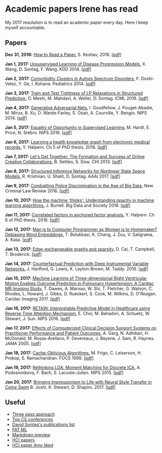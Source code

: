 # Academic papers Irene has read

My 2017 resolution is to read an academic paper every day. Here I keep myself accountable.

## Papers

**Dec 31, 2016:** [How to Read a Paper.](writeups/howto_read.md) S. Keshav, 2016. [[pdf]](http://blizzard.cs.uwaterloo.ca/keshav/home/Papers/data/07/paper-reading.pdf)

**Jan 1, 2017:** [Unsupervised Learning of Disease Progression Models.](writeups/WanSonWan_kdd14.md) X. Wang, D. Sontag, F. Wang. KDD 2014. [[pdf]](http://cs.nyu.edu/~dsontag/papers/WanSonWan_kdd14.pdf)

**Jan 2, 2017:** [Comorbidity Clusters in Autism Spectrum Disorders.](writeups/DosGeKoh_ped2014.md) F. Doshi-Velez, Y. Ge, I. Kohane. Pediatrics 2014. [[pdf]](http://pediatrics.aappublications.org/content/133/1/e54.full-text.pdf)

**Jan 3, 2017:** [Train and Test Tightness of LP Relaxations in Structured Prediction.](writeups/MeshiEtAl_icml16.md) O. Meshi, M. Mahdavi, A. Weller, D. Sontag. ICML 2016. [[pdf]](http://cs.nyu.edu/~dsontag/papers/MeshiEtAl_icml16.pdf)

**Jan 4, 2017:** [Generative Adversarial Nets.](writeups/GoodEtAl_nips14.md) I. Goodfellow, J. Pouget-Abadie, M. Mirza, B. Xu, D. Warde-Farley, S. Ozair, A. Courville, Y. Bengio. NIPS 2014. [[pdf]](https://arxiv.org/pdf/1406.2661v1.pdf)

**Jan 5, 2017:** [Equality of Opportunity in Supervised Learning.](writeups/HarPriSre_nips16.md) M. Hardt, E. Price, N. Srebro. NIPS 2016. [[pdf]](https://arxiv.org/pdf/1610.02413v1.pdf)

**Jan 6, 2017:** [Learning a health knowledge graph from electronic medical records.](writeups/Halpern_ch5.md) Y. Halpern. Ch 5 of PhD thesis, 2016. [[pdf]](http://www.cs.nyu.edu/~halpern/files/halpern_thesis.pdf)

**Jan 7, 2017:** [Let's Get Together: The Formation and Success of Online Creative Collaborations.](writeups/SetDow_chi13.md) B. Settles, S. Dow. CHI 2013. [[pdf]](http://burrsettles.com/pub/settles.chi13.pdf)

**Jan 8, 2017:** [Structured Inference Networks for Nonlinear State Space Models.](writeups/KriShaSon_aaai17.md) R. Krishnan, U. Shalit, D. Sontag. AAAI 2017. [[pdf]](https://arxiv.org/pdf/1609.09869v2.pdf)

**Jan 9, 2017:** [Combatting Police Discrimination in the Age of Big Data.](writeups/GoelEtAl_nclr16.md) New Criminal Law Review 2016. [[pdf]](https://5harad.com/papers/policing-the-police.pdf)

**Jan 10, 2017:** [How the machine 'thinks': Understanding opacity in machine learning algorithms.](writeups/Burrell_bds16.md) J. Burrell. Big Data and Society 2016. [[pdf]](http://journals.sagepub.com/doi/pdf/10.1177/2053951715622512)

**Jan 11, 2017:** [Correlated factors in anchored factor analysis.](writeups/Halpern_ch6.md) Y. Halpern. Ch 6 of PhD thesis, 2016. [[pdf]](http://www.cs.nyu.edu/~halpern/files/halpern_thesis.pdf)

**Jan 12, 2017:** [Man is to Computer Programmer as Woman is to Homemaker? Debiasing Word Embeddings.](writeups/BoluEtAl_nips16.md) T. Bolukbasi, K. Chang, J. Zou, V. Saligrama, A. Kalai. [[pdf]](https://papers.nips.cc/paper/6228-man-is-to-computer-programmer-as-woman-is-to-homemaker-debiasing-word-embeddings.pdf)

**Jan 13, 2017:** [Edge-exchangeable graphs and sparsity.](writeups/CaiCamBro_nips16.md) D. Cai, T. Campbell, T. Broderick. [[pdf]](https://papers.nips.cc/paper/6586-edge-exchangeable-graphs-and-sparsity.pdf)

**Jan 14, 2017:** [Counterfactual Prediction with Deep Instrumental Variable Networks.](writeups/HartEtAl_16.md) J. Hartford, G. Lewis, K. Leyton-Brown, M. Taddy. 2016. [[pdf]](https://arxiv.org/pdf/1612.09596v1.pdf)

**Jan 15, 2017:** [Machine Learning of Three-dimensional Right Ventricular Motion Enables Outcome Prediction in Pulmonary Hypertension: A Cardiac MR Imaging Study.](writeups/DawesEtAl_ci17.md) T. Dawes, A. Marvao, W. Shi, T. Fletcher, G. Watson, C. Rhodes, L. Howard, J. Gibbs, D. Rueckert, S. Cook, M. Wilkins, D. O'Reagan. Caridac Imaging 2017. [[pdf]](http://pubs.rsna.org/doi/pdf/10.1148/radiol.2016161315)

**Jan 16, 2017:** [RETAIN: Interpretable Predictive Model in Healthcare using Reverse Time Attention Mechanism.](writeups/ChoiEtAl_nips16.md) E. Choi, M. Bahadori, A. Schuetz, W. Stewart, J. Sun. NIPS 2016. [[pdf]](https://arxiv.org/pdf/1608.05745v3.pdf)

**Jan 17, 2017:** [Effects of Computerized Clinical Decision Support Systems on Practitioner Performance and Patient Outcomes.](writeups/GargEtAl_jama05.md) A. Garg, N. Adhikari, H. McDonald, M. Rosas-Arellano, P. Devereaux, J. Beyene, J. Sam, R. Haynes. JAMA 2005. [[pdf]](http://citeseerx.ist.psu.edu/viewdoc/download?doi=10.1.1.468.3830&rep=rep1&type=pdf)

**Jan 18, 2017:** [Cache-Oblivious Algorithms.](writeups/FrigoEtAl_focs99.md) M. Frigo, C. Leiserson, H. Prokop, S. Ramachandran. FOCS 1999. [[pdf]](http://www.cc.gatech.edu/~bader/COURSES/GATECH/CSE6140-Fall2008/papers/FLP99.pdf)

**Jan 19, 2017:** [Rethinking LDA: Moment Matching for Discrete ICA.](writeups/PodEtAl_nips15.md) A. Podosinnikova, F. Bach, S. Lacoste-Julien. NIPS 2015. [[pdf]](https://arxiv.org/pdf/1507.01784v2.pdf)

**Jan 20, 2017:** [Bringing Impressionism to Life with Neural Style Transfer in *Come Swim*](writeups/JosSteSha_17.md) B. Joshi, K. Stewart, D. Shapiro. 2017. [[pdf]](https://arxiv.org/pdf/1701.04928v1.pdf)


## Useful
 - [Three pass approach](http://blizzard.cs.uwaterloo.ca/keshav/home/Papers/data/07/paper-reading.pdf)
 - [Top CS conferences](https://blog.acolyer.org/2016/12/29/my-new-years-resolution-read-a-research-paper-every-weekday/)
 - [David Sontag's publications list](http://clinicalml.org/publications.html)
 - [FAT ML](http://www.fatml.org/)
 - [Markdown preview](http://markdownlivepreview.com/)
 - [HCI papers](http://hci.stanford.edu/courses/cs376/2014/syllabus.php)
 - [HCI paper Amy liked](http://www-personal.umich.edu/~itm/688/wk11%20-%20social%20cognition/Ackerman-SociotechnicalGap-HCI00.pdf)